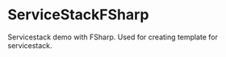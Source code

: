 ServiceStackFSharp
==================

Servicestack demo with FSharp. Used for creating template for servicestack. 
